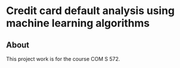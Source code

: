 # Credit card default analysis using machine learning algorithms 

## About 
This project work is for the course COM S 572.